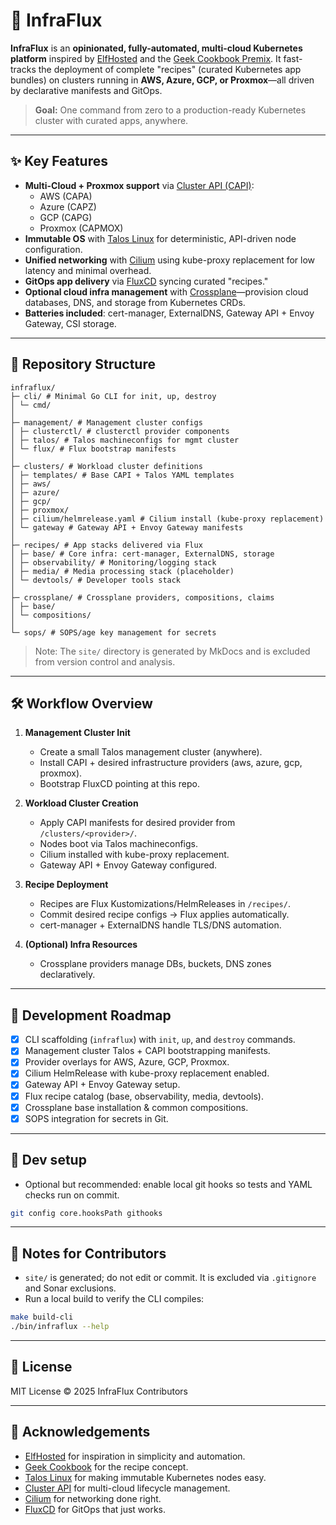 # 🚀 InfraFlux

**InfraFlux** is an **opinionated, fully-automated, multi-cloud Kubernetes platform** inspired by
[ElfHosted](https://elfhosted.com) and the [Geek Cookbook Premix](https://geek-cookbook.funkypenguin.co.nz/).
It fast-tracks the deployment of complete "recipes" (curated Kubernetes app bundles) on clusters
running in **AWS, Azure, GCP, or Proxmox**—all driven by declarative manifests and GitOps.

> **Goal:** One command from zero to a production-ready Kubernetes cluster with curated apps, anywhere.

---

## ✨ Key Features

- **Multi-Cloud + Proxmox support** via [Cluster API (CAPI)](https://cluster-api.sigs.k8s.io/):
  - AWS (CAPA)
  - Azure (CAPZ)
  - GCP (CAPG)
  - Proxmox (CAPMOX)
- **Immutable OS** with [Talos Linux](https://www.talos.dev/) for deterministic, API-driven node configuration.
- **Unified networking** with [Cilium](https://cilium.io/) using kube-proxy replacement for low latency and minimal overhead.
- **GitOps app delivery** via [FluxCD](https://fluxcd.io/) syncing curated "recipes."
- **Optional cloud infra management** with [Crossplane](https://crossplane.io/)—provision cloud databases, DNS, and storage from Kubernetes CRDs.
- **Batteries included**: cert-manager, ExternalDNS, Gateway API + Envoy Gateway, CSI storage.

---

## 📂 Repository Structure

```filesystem
infraflux/
├─ cli/ # Minimal Go CLI for init, up, destroy
│ └─ cmd/
│
├─ management/ # Management cluster configs
│ ├─ clusterctl/ # clusterctl provider components
│ ├─ talos/ # Talos machineconfigs for mgmt cluster
│ └─ flux/ # Flux bootstrap manifests
│
├─ clusters/ # Workload cluster definitions
│ ├─ templates/ # Base CAPI + Talos YAML templates
│ ├─ aws/
│ ├─ azure/
│ ├─ gcp/
│ ├─ proxmox/
│ ├─ cilium/helmrelease.yaml # Cilium install (kube-proxy replacement)
│ └─ gateway # Gateway API + Envoy Gateway manifests
│
├─ recipes/ # App stacks delivered via Flux
│ ├─ base/ # Core infra: cert-manager, ExternalDNS, storage
│ ├─ observability/ # Monitoring/logging stack
│ ├─ media/ # Media processing stack (placeholder)
│ └─ devtools/ # Developer tools stack
│
├─ crossplane/ # Crossplane providers, compositions, claims
│ ├─ base/
│ └─ compositions/
│
└─ sops/ # SOPS/age key management for secrets
```

> Note: The `site/` directory is generated by MkDocs and is excluded from version control and analysis.

---

## 🛠️ Workflow Overview

1. **Management Cluster Init**

   - Create a small Talos management cluster (anywhere).
   - Install CAPI + desired infrastructure providers (aws, azure, gcp, proxmox).
   - Bootstrap FluxCD pointing at this repo.

2. **Workload Cluster Creation**

   - Apply CAPI manifests for desired provider from `/clusters/<provider>/`.
   - Nodes boot via Talos machineconfigs.
   - Cilium installed with kube-proxy replacement.
   - Gateway API + Envoy Gateway configured.

3. **Recipe Deployment**

   - Recipes are Flux Kustomizations/HelmReleases in `/recipes/`.
   - Commit desired recipe configs → Flux applies automatically.
   - cert-manager + ExternalDNS handle TLS/DNS automation.

4. **(Optional) Infra Resources**
   - Crossplane providers manage DBs, buckets, DNS zones declaratively.

---

## 🚧 Development Roadmap

- [x] CLI scaffolding (`infraflux`) with `init`, `up`, and `destroy` commands.
- [x] Management cluster Talos + CAPI bootstrapping manifests.
- [x] Provider overlays for AWS, Azure, GCP, Proxmox.
- [x] Cilium HelmRelease with kube-proxy replacement enabled.
- [x] Gateway API + Envoy Gateway setup.
- [x] Flux recipe catalog (base, observability, media, devtools).
- [x] Crossplane base installation & common compositions.
- [x] SOPS integration for secrets in Git.

---

## 🧰 Dev setup

- Optional but recommended: enable local git hooks so tests and YAML checks run on commit.

```bash
git config core.hooksPath githooks
```

---

## 📎 Notes for Contributors

- `site/` is generated; do not edit or commit. It is excluded via `.gitignore` and Sonar exclusions.
- Run a local build to verify the CLI compiles:

```bash
make build-cli
./bin/infraflux --help
```

---

## 📜 License

MIT License © 2025 InfraFlux Contributors

---

## 🙌 Acknowledgements

- [ElfHosted](https://elfhosted.com) for inspiration in simplicity and automation.
- [Geek Cookbook](https://geek-cookbook.funkypenguin.co.nz/) for the recipe concept.
- [Talos Linux](https://www.talos.dev/) for making immutable Kubernetes nodes easy.
- [Cluster API](https://cluster-api.sigs.k8s.io/) for multi-cloud lifecycle management.
- [Cilium](https://cilium.io/) for networking done right.
- [FluxCD](https://fluxcd.io/) for GitOps that just works.
